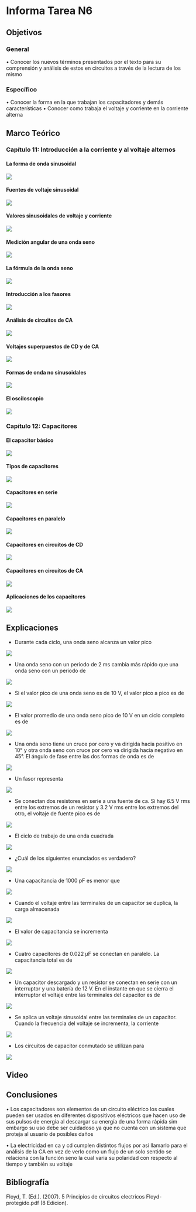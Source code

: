 # Informa Tarea N6
## Objetivos

### General
•	Conocer los nuevos términos presentados por el texto para su comprensión y análisis de estos en circuitos a través de la lectura de los mismo
### Específico
•	Conocer la forma en la que trabajan los capacitadores y demás características
•	Conocer como trabaja el voltaje y corriente en la corriente alterna

## Marco Teórico

### Capítulo 11: Introducción a la corriente y al voltaje alternos

#### La forma de onda sinusoidal
![](https://github.com/Tom-Vily/Imagenes/blob/main/img%206/1.PNG)

#### Fuentes de voltaje sinusoidal
![](https://github.com/Tom-Vily/Imagenes/blob/main/img%206/2.PNG)

#### Valores sinusoidales de voltaje y corriente
![](https://github.com/Tom-Vily/Imagenes/blob/main/img%206/3.PNG)

#### Medición angular de una onda seno
![](https://github.com/Tom-Vily/Imagenes/blob/main/img%206/4.PNG)

#### La fórmula de la onda seno
![](https://github.com/Tom-Vily/Imagenes/blob/main/img%206/5.PNG)

#### Introducción a los fasores
![](https://github.com/Tom-Vily/Imagenes/blob/main/img%206/6.PNG)

#### Análisis de circuitos de CA
![](https://github.com/Tom-Vily/Imagenes/blob/main/img%206/7.PNG)

#### Voltajes superpuestos de CD y de CA
![](https://github.com/Tom-Vily/Imagenes/blob/main/img%206/8.PNG)

#### Formas de onda no sinusoidales
![](https://github.com/Tom-Vily/Imagenes/blob/main/img%206/9.PNG)

#### El osciloscopio
![](https://github.com/Tom-Vily/Imagenes/blob/main/img%206/10.PNG)


### Capítulo 12: Capacitores

#### El capacitor básico
![](https://github.com/Tom-Vily/Imagenes/blob/main/img%206/11.PNG)

#### Tipos de capacitores
![](https://github.com/Tom-Vily/Imagenes/blob/main/img%206/12.PNG)

#### Capacitores en serie
![](https://github.com/Tom-Vily/Imagenes/blob/main/img%206/13.PNG)

#### Capacitores en paralelo
![](https://github.com/Tom-Vily/Imagenes/blob/main/img%206/14.PNG)

#### Capacitores en circuitos de CD
![](https://github.com/Tom-Vily/Imagenes/blob/main/img%206/15.PNG)

#### Capacitores en circuitos de CA
![](https://github.com/Tom-Vily/Imagenes/blob/main/img%206/16.PNG)

#### Aplicaciones de los capacitores
![](https://github.com/Tom-Vily/Imagenes/blob/main/img%206/17.PNG)


## Explicaciones
- Durante cada ciclo, una onda seno alcanza un valor pico

![](https://github.com/Tom-Vily/Imagenes/blob/main/img%20ejer%206/1.PNG)

- Una onda seno con un periodo de 2 ms cambia más rápido que una onda seno con un periodo de

![](https://github.com/Tom-Vily/Imagenes/blob/main/img%20ejer%206/2.PNG)

- Si el valor pico de una onda seno es de 10 V, el valor pico a pico es de

![](https://github.com/Tom-Vily/Imagenes/blob/main/img%20ejer%206/3.PNG)

- El valor promedio de una onda seno pico de 10 V en un ciclo completo es de

![](https://github.com/Tom-Vily/Imagenes/blob/main/img%20ejer%206/4.PNG)

- Una onda seno tiene un cruce por cero y va dirigida hacia positivo en 10° y otra onda seno con cruce por cero va dirigida hacia negativo en 45°. El ángulo de fase entre las dos formas de onda es de

![](https://github.com/Tom-Vily/Imagenes/blob/main/img%20ejer%206/5.PNG)

- Un fasor representa

![](https://github.com/Tom-Vily/Imagenes/blob/main/img%20ejer%206/6.PNG)

- Se conectan dos resistores en serie a una fuente de ca. Si hay 6.5 V rms entre los extremos de un resistor y 3.2 V rms entre los extremos del otro, el voltaje de fuente pico es de

![](https://github.com/Tom-Vily/Imagenes/blob/main/img%20ejer%206/7.PNG)

- El ciclo de trabajo de una onda cuadrada

![](https://github.com/Tom-Vily/Imagenes/blob/main/img%20ejer%206/8.PNG)

- ¿Cuál de los siguientes enunciados es verdadero?

![](https://github.com/Tom-Vily/Imagenes/blob/main/img%20ejer%206/9.PNG)

- Una capacitancia de 1000 pF es menor que

![](https://github.com/Tom-Vily/Imagenes/blob/main/img%20ejer%206/10.PNG)

- Cuando el voltaje entre las terminales de un capacitor se duplica, la carga almacenada

![](https://github.com/Tom-Vily/Imagenes/blob/main/img%20ejer%206/11.PNG)

- El valor de capacitancia se incrementa

![](https://github.com/Tom-Vily/Imagenes/blob/main/img%20ejer%206/12.PNG)

- Cuatro capacitores de 0.022 µF se conectan en paralelo. La capacitancia total es de

![](https://github.com/Tom-Vily/Imagenes/blob/main/img%20ejer%206/13.PNG)

- Un capacitor descargado y un resistor se conectan en serie con un interruptor y una batería de 12 V. En el instante en que se cierra el interruptor el voltaje entre las terminales del capacitor es de

![](https://github.com/Tom-Vily/Imagenes/blob/main/img%20ejer%206/14.PNG)

- Se aplica un voltaje sinusoidal entre las terminales de un capacitor. Cuando la frecuencia del voltaje se incrementa, la corriente

![](https://github.com/Tom-Vily/Imagenes/blob/main/img%20ejer%206/15.PNG)

- Los circuitos de capacitor conmutado se utilizan para

![](https://github.com/Tom-Vily/Imagenes/blob/main/img%20ejer%206/16.PNG)


## Video
## Conclusiones
•	Los capacitadores son elementos de un circuito eléctrico los cuales pueden ser usados en diferentes dispositivos eléctricos que hacen uso de sus pulsos de energía al descargar su energía de una forma rápida sim embargo su uso debe ser cuidadoso ya que no cuenta con un sistema que proteja al usuario de posibles daños

•	La electricidad en ca y cd cumplen distintos flujos por así llamarlo para el análisis de la CA en vez de verlo como un flujo de un solo sentido se relaciona con la función seno la cual varia su polaridad con respecto al tiempo y también su voltaje

## Bibliografía
Floyd, T. (Ed.). (2007). 5 Principios de circuitos electricos Floyd-protegido.pdf (8 Edicion).
